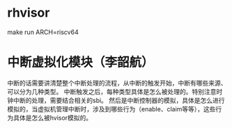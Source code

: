 # rhvisor

make run ARCH=riscv64
# 中断虚拟化模块（李韶航）
中断的话需要讲清楚整个中断处理的流程，从中断的触发开始，中断有哪些来源、可以分为几种类型。
中断触发之后，每种类型具体是怎么被处理的。特别注意时钟中断的处理，需要结合相关的sbi。
然后是中断控制器的模拟，具体是怎么进行模拟的，当虚拟机管理中断时，涉及到哪些行为（enable、claim等等），这些行为具体是怎么被hvisor模拟的。